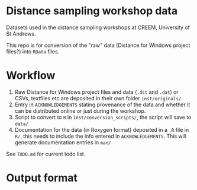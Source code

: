Distance sampling workshop data
===============================


Datasets used in the distance sampling workshops at CREEM, University of St Andrews.

This repo is for conversion of the "raw" data (Distance for Windows project files?) into `RData` files.


# Workflow

1. Raw Distance for Windows project files and data (`.dst` and `.dat`) or CSVs, textfiles etc are deposited in their own folder `inst/originals/`.
2. Entry in `ACKNOWLEDGEMENTS` stating provenance of the data and whether it can be distributed online or just during the workshop.
3. Script to convert to `R` in `inst/conversion_scripts/`, the script will save to `data/`
4. Documentation for the data (in Roxygen format) deposited in a `.R` file in `R/`, this needs to include the info entered in `ACKNOWLEDGEMENTS`. This will generate documentation entries in `man/`

See `TODO.md` for current todo list.

# Output format


